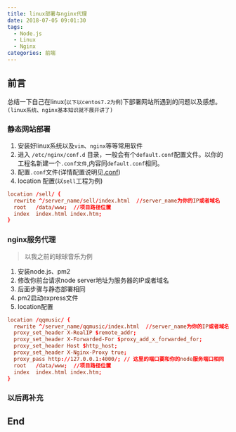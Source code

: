 ```yaml
---
title: linux部署与nginx代理
date: 2018-07-05 09:01:30
tags:
  - Node.js
  - Linux
  - Nginx
categories: 前端
---
```

## 前言

总结一下自己在linux(`以下以centos7.2为例`)下部署网站所遇到的问题以及感想。`(linux系统、nginx基本知识就不展开讲了)`

### 静态网站部署

1. 安装好linux系统以及`vim`、`nginx`等等常用软件
2. 进入 `/etc/nginx/conf.d` 目录，一般会有个`default.conf`配置文件。以你的工程名新建一个`.conf文件`,内容同`default.conf`相同。
3. 配置`.conf`文件(详情配置说明见[.conf](https://blog.csdn.net/u010320371/article/details/78995097))
4. location 配置(以`sell`工程为例)
``` .conf
location /sell/ {
  rewrite ^/server_name/sell/index.html  //server_name为你的IP或者域名
  root   /data/www;  //项目路径位置
  index  index.html index.htm;
}
```

### nginx服务代理

>以我之前的球球音乐为例

1. 安装node.js、pm2
2. 修改你前台请求node server地址为服务器的IP或者域名
3. 后面步骤与静态部署相同
4. pm2启动express文件
5. location配置
``` .conf
location /qqmusic/ {
  rewrite ^/server_name/qqmusic/index.html  //server_name为你的IP或者域名
  proxy_set_header X-RealIP $remote_addr;
  proxy_set_header X-Forwarded-For $proxy_add_x_forwarded_for;
  proxy_set_header Host $http_host;
  proxy_set_header X-Nginx-Proxy true;
  proxy_pass http://127.0.0.1:4000/; // 这里的端口要和你的node服务端口相同
  root   /data/www;  //项目路径位置
  index  index.html index.htm;
}
```
### 以后再补充

## End

